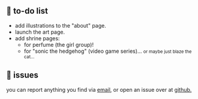 <section>

<h2 id="to-do-list"><span aria-hidden="true">📝</span> to-do list</h2>

- add illustrations to the "about" page.
- launch the art page.
- add shrine pages:
    - for perfume (the girl group)!
    - for "sonic the hedgehog" (video game series)... <small>or maybe just blaze the cat...</small>

</section>

<section>

<h2 id="issues"><span aria-hidden="true">💫</span> issues</h2>

you can report anything you find via [email](/about#contact), or open an issue over at [github.](https://github.com/jasm1nii/jasmines-journal)

</section>